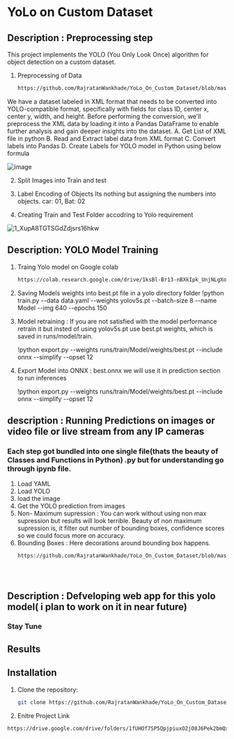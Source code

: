 # YoLo on Custom Dataset

## Description : Preprocessing step
This project implements the YOLO (You Only Look Once) algorithm for object detection on a custom dataset. 
1. Preprocessing of Data
   ```bash
   https://github.com/RajratanWankhade/YoLo_On_Custom_Dataset/blob/master/1_datapreparation/01_extract_object_info_xml.ipynb

We have a dataset labeled in XML format that needs to be converted into YOLO-compatible format, specifically with fields for class ID, center x, center y, width, and height. Before performing the conversion, we'll preprocess the XML data by loading it into a Pandas DataFrame to enable further analysis and gain deeper insights into the dataset.
            A. Get List of XML file in python
            B. Read and Extract label data from XML format
            C. Convert labels into Pandas
            D. Create Labels for YOLO model in Python using below formula 




   ![image](https://github.com/user-attachments/assets/8143a78f-678f-4e93-8e42-30ade68f0c44)


2. Split Images into Train and test

3. Label Encoding of Objects
   Its nothing but assigning the numbers into objects. car: 01, Bat: 02

   

5. Creating Train and Test Folder accodring to Yolo requirement



![1_XupA8TGTSGdZdjsrs16hkw](https://github.com/user-attachments/assets/37b423ab-fcbe-4888-ae95-6d925fdd0630)




## Description: YOLO Model Training 

1. Traing Yolo model on Google colab
   ```bash
   https://colab.research.google.com/drive/1ksBl-Br13-nBXkIpk_UnjNLgXo0bMIxA?usp=sharing

2. Saving Models weights into best.pt file in a yolo directory folder
         !python train.py --data data.yaml --weights yolov5s.pt --batch-size 8 --name Model --img 640 --epochs 150

   
4. Model retraining : If you are not satisfied with the model performance retrain it but insted of using yolov5s.pt use best.pt weights, which is saved in runs/model/train.

   !python export.py --weights runs/train/Model/weights/best.pt --include onnx --simplify --opset 12

   
5. Export Model into ONNX : best.onnx we will use it in prediction section to run inferences

   !python export.py --weights runs/train/Model/weights/best.pt --include onnx --simplify --opset 12



## description : Running Predictions on images or video file or live stream  from any IP cameras

### Each step got bundled into one single file(thats the beauty of Classes and Functions in Python) .py but for understanding go through ipynb file. 
1. Load YAML
2. Load YOLO
3. load the image
4. Get the YOLO prediction from images
5. Non- Maximum supression : You can work without using non max supression but results will look terrible. Beauty of non maximum supression is, it filter out number of bounding boxes, confidence scores so we could focus more on accuracy.
6. Bounding Boxes : Here decorations around bounding box happens.
   ```bash
   https://github.com/RajratanWankhade/YoLo_On_Custom_Dataset/blob/master/2_Predictions/yolo_predictions.py


   
   

## Description : Defveloping web app for this yolo model( i plan to work on it in near future)


### Stay Tune

   

## Results       
   
            

 
 

## Installation
1. Clone the repository:
   ```bash
   git clone https://github.com/RajratanWankhade/YoLo_On_Custom_Dataset.git

2. Enitre Project Link
```bash
https://drive.google.com/drive/folders/1fUHOf7SP5QpjpiuxO2jO8J6Pek2bmQxS?usp=sharing   



